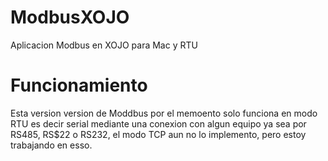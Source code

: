 # ModbusXOJO
Aplicacion Modbus en XOJO para Mac y RTU

# Funcionamiento 
Esta version version de Moddbus por el memoento solo funciona en modo RTU es decir serial
mediante una  conexion con algun equipo ya sea por RS485, RS$22 o RS232, el modo TCP aun
no lo implemento, pero estoy trabajando en esso.

